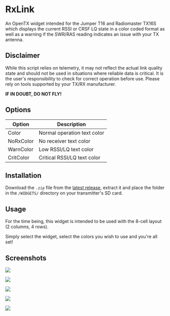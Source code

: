 # RxLink

An OpenTX widget intended for the Jumper T16 and Radiomaster TX16S which displays the current RSSI or CRSF LQ state in a color coded format as well as a warning if the SWR/RAS reading indicates an issue with your TX antenna.

## Disclaimer

While this script relies on telemetry, it may not reflect the actual link quality state and should not be used in situations where reliable data is critical. It is the user's responsibility to check for correct operation before use. Please rely on tools supported by your TX/RX manufacturer.

**IF IN DOUBT, DO NOT FLY!**

## Options

| Option    | Description                 |
| --------- | --------------------------- |
| Color     | Normal operation text color |
| NoRxColor | No receiver text color      |
| WarnColor | Low RSSI/LQ text color      |
| CritColor | Critical RSSI/LQ text color |

## Installation

Download the `.zip` file from the [latest release](https://github.com/udyux/opentx-widget-rxlink/releases/latest), extract it and place the folder in the `/WIDGETS/` directory on your transmitter's SD card.

## Usage

For the time being, this widget is intended to be used with the 8-cell layout (2 columns, 4 rows).

Simply select the widget, select the colors you wish to use and you're all set!

## Screenshots

<p><img src="tx16s-rxlink-lq.png" /><br></p>
<p><img src="tx16s-rxlink-db.png" /><br></p>
<p><img src="tx16s-rxlink-norx.png" /><br></p>
<p><img src="tx16s-rxlink-warn.png" /><br></p>
<p><img src="tx16s-rxlink-critical.png" /><br></p>
